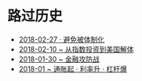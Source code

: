 # 路过历史
* [2018-02-27 · 避免被体制化](2018-02-27.md)
* [2018-02-10 ~ 从指数投资到美国解体](2018-02-09.md)
* [2018-01-30 ~ 金融攻防战](2018-01-29.md)
* [2018-01 ~ 通胀起 · 利率升 · 杠杆爆](2018-01-30.md)